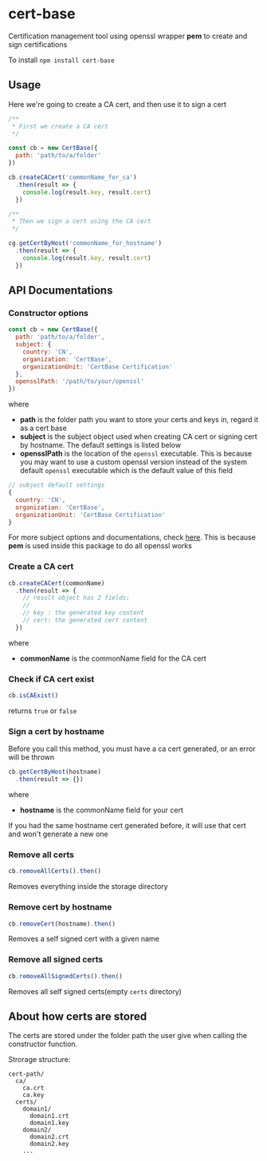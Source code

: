 # cert-base

Certification management tool using openssl wrapper **pem** to create and sign certifications

To install `npm install cert-base`

## Usage

Here we're going to create a CA cert, and then use it to sign a cert

```js
/**
 * First we create a CA cert
 */

const cb = new CertBase({
  path: 'path/to/a/folder'
})

cb.createCACert('commonName_for_ca')
  .then(result => {
    console.log(result.key, result.cert)
  })

/**
 * Then we sign a cert using the CA cert
 */

cg.getCertByHost('commonName_for_hostname')
  .then(result => {
    console.log(result.key, result.cert)
  })
```

## API Documentations

### Constructor options

```js
const cb = new CertBase({
  path: 'path/to/a/folder',
  subject: {
    country: 'CN',
    organization: 'CertBase',
    organizationUnit: 'CertBase Certification'
  },
  opensslPath: '/path/to/your/openssl'
})
```
where

- **path** is the folder path you want to store your certs and keys in, regard it as a cert base
- **subject** is the subject object used when creating CA cert or signing cert by hostname. The default settings is listed below
- **opensslPath** is the location of the `openssl` executable. This is because you may want to use a custom openssl version instead of the system default `openssl` executable which is the default value of this field

```js
// subject default settings
{
  country: 'CN',
  organization: 'CertBase',
  organizationUnit: 'CertBase Certification'
}
```

For more subject options and documentations, check [here](https://github.com/Dexus/pem#create-a-certificate-signing-request). This is because **pem** is used inside this package to do all openssl works

### Create a CA cert

```js
cb.createCACert(commonName)
  .then(result => {
    // result object has 2 fields:
    //
    // key : the generated key content
    // cert: the generated cert content
  })
```
where

- **commonName** is the commonName field for the CA cert

### Check if CA cert exist

```js
cb.isCAExist()
```
returns `true` or `false`

### Sign a cert by hostname

Before you call this method, you must have a ca cert generated, or an error will be thrown

```js
cb.getCertByHost(hostname)
  .then(result => {})
```
where

- **hostname** is the commonName field for your cert

If you had the same hostname cert generated before, it will use that cert and won't generate a new one

### Remove all certs

```js
cb.removeAllCerts().then()
```
Removes everything inside the storage directory

### Remove cert by hostname

```js
cb.removeCert(hostname).then()
```
Removes a self signed cert with a given name

### Remove all signed certs

```js
cb.removeAllSignedCerts().then()
```
Removes all self signed certs(empty `certs` directory)

## About how certs are stored

The certs are stored under the folder path the user give when calling the constructor function.

Strorage structure:

```
cert-path/
  ca/
    ca.crt
    ca.key
  certs/
    domain1/
      domain1.crt
      domain1.key
    domain2/
      domain2.crt
      domain2.key
    ...
```
